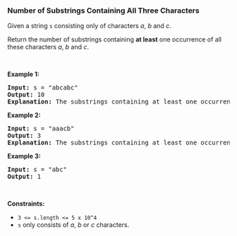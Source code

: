 
<h3>Number of Substrings Containing All Three Characters</h3>
<div><p>Given a string <code>s</code> consisting only of characters <em>a</em>, <em>b</em> and <em>c</em>.</p>
<p>Return the number of substrings containing <b>at least</b> one occurrence of all these characters <em>a</em>, <em>b</em> and <em>c</em>.</p>
<p> </p>
<p><strong>Example 1:</strong></p>
<pre><strong>Input:</strong> s = "abcabc"
<strong>Output:</strong> 10
<strong>Explanation:</strong> The substrings containing at least one occurrence of the characters <em>a</em>, <em>b</em> and <em>c are "</em>abc<em>", "</em>abca<em>", "</em>abcab<em>", "</em>abcabc<em>", "</em>bca<em>", "</em>bcab<em>", "</em>bcabc<em>", "</em>cab<em>", "</em>cabc<em>" </em>and<em> "</em>abc<em>" </em>(<strong>again</strong>)<em>. </em>
</pre>
<p><strong>Example 2:</strong></p>
<pre><strong>Input:</strong> s = "aaacb"
<strong>Output:</strong> 3
<strong>Explanation:</strong> The substrings containing at least one occurrence of the characters <em>a</em>, <em>b</em> and <em>c are "</em>aaacb<em>", "</em>aacb<em>" </em>and<em> "</em>acb<em>".</em><em> </em>
</pre>
<p><strong>Example 3:</strong></p>
<pre><strong>Input:</strong> s = "abc"
<strong>Output:</strong> 1
</pre>
<p> </p>
<p><strong>Constraints:</strong></p>
<ul>
<li><code>3 &lt;= s.length &lt;= 5 x 10^4</code></li>
<li><code>s</code> only consists of <em>a</em>, <em>b</em> or <em>c </em>characters.</li>
</ul>
</div>

